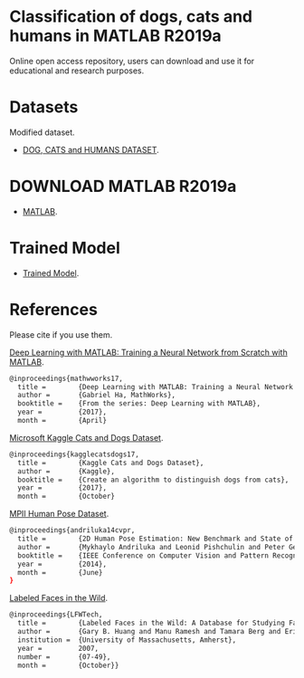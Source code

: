 # Classification of dogs, cats and humans in MATLAB R2019a

Online open access repository, users can download and use it for educational and research purposes.

# Datasets

Modified dataset.

  - [DOG, CATS and HUMANS DATASET].


# DOWNLOAD MATLAB R2019a
  
  - [MATLAB].
 
  
# Trained Model

  - [Trained Model].


# References

Please cite if you use them.

[Deep Learning with MATLAB: Training a Neural Network from Scratch with MATLAB].

```sh
@inproceedings{mathwworks17,
  title =        {Deep Learning with MATLAB: Training a Neural Network from Scratch with MATLAB},
  author =       {Gabriel Ha, MathWorks},
  booktitle =    {From the series: Deep Learning with MATLAB},
  year =         {2017},
  month =        {April}
```

[Microsoft Kaggle Cats and Dogs Dataset].

```sh
@inproceedings{kagglecatsdogs17,
  title =        {Kaggle Cats and Dogs Dataset},
  author =       {Kaggle},
  booktitle =    {Create an algorithm to distinguish dogs from cats},
  year =         {2017},
  month =        {October}
```

[MPII Human Pose Dataset].

```sh
@inproceedings{andriluka14cvpr,
  title =        {2D Human Pose Estimation: New Benchmark and State of the Art Analysis},
  author =       {Mykhaylo Andriluka and Leonid Pishchulin and Peter Gehler and Schiele, Bernt}
  booktitle =    {IEEE Conference on Computer Vision and Pattern Recognition (CVPR)},
  year =         {2014},
  month =        {June}
}
```

 [Labeled Faces in the Wild].
 
```sh
@inproceedings{LFWTech,
  title =        {Labeled Faces in the Wild: A Database for Studying Face Recognition in Unconstrained Environments},
  author =       {Gary B. Huang and Manu Ramesh and Tamara Berg and Erik Learned-Miller},
  institution =  {University of Massachusetts, Amherst},
  year =         2007,
  number =       {07-49},
  month =        {October}}
  ```


   [MATLAB]: <https://www.mathworks.com/products/get-matlab.html>
   [Deep Learning with MATLAB: Training a Neural Network from Scratch with MATLAB]: <https://www.mathworks.com/videos/training-a-neural-network-from-scratch-with-matlab-1492008542195.html>
  [DOG, CATS and HUMANS DATASET]: <https://drive.google.com/drive/folders/1tKfLB-5HzkxBRiXvsZIo-cCxkYcW-H1X?usp=sharing>
  [Trained Model]: <https://drive.google.com/file/d/1ys_Q7i15z5e62v1xG8q2ohm9cNkJtBu1/view?usp=sharing>
  [Microsoft Kaggle Cats and Dogs Dataset]: <https://www.microsoft.com/en-us/download/details.aspx?id=54765> 
  [MPII Human Pose Dataset]: <http://human-pose.mpi-inf.mpg.de/>  
  [Labeled Faces in the Wild]: <http://vis-www.cs.umass.edu/lfw/#download>
